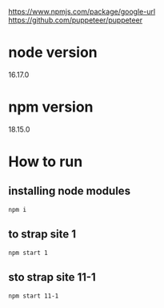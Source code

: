 https://www.npmjs.com/package/google-url
https://github.com/puppeteer/puppeteer

# node version
16.17.0

# npm version
18.15.0

# How to run
## installing node modules
`npm i`

## to strap site 1
`npm start 1`

## sto strap site 11-1
`npm start 11-1`
